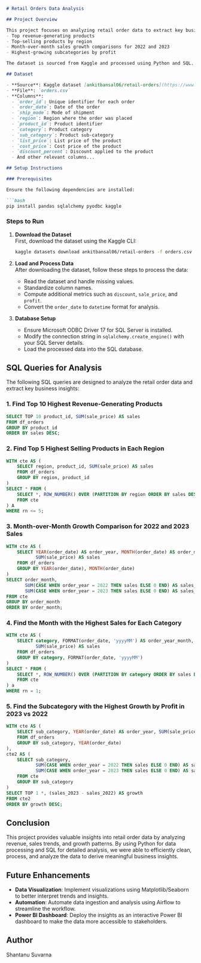 

```markdown
# Retail Orders Data Analysis

## Project Overview

This project focuses on analyzing retail order data to extract key business insights. The main goal is to identify:
- Top revenue-generating products
- Top-selling products by region
- Month-over-month sales growth comparisons for 2022 and 2023
- Highest-growing subcategories by profit

The dataset is sourced from Kaggle and processed using Python and SQL.

## Dataset

- **Source**: Kaggle dataset [ankitbansal06/retail-orders](https://www.kaggle.com/datasets/ankitbansal06/retail-orders)
- **File**: `orders.csv`
- **Columns**:
  - `order_id`: Unique identifier for each order
  - `order_date`: Date of the order
  - `ship_mode`: Mode of shipment
  - `region`: Region where the order was placed
  - `product_id`: Product identifier
  - `category`: Product category
  - `sub_category`: Product sub-category
  - `list_price`: List price of the product
  - `cost_price`: Cost price of the product
  - `discount_percent`: Discount applied to the product
  - And other relevant columns...

## Setup Instructions

### Prerequisites

Ensure the following dependencies are installed:

```bash
pip install pandas sqlalchemy pyodbc kaggle
```

### Steps to Run

1. **Download the Dataset**  
   First, download the dataset using the Kaggle CLI:

   ```bash
   kaggle datasets download ankitbansal06/retail-orders -f orders.csv --path D:/Python/DataAnalyticsProject/Data
   ```

2. **Load and Process Data**  
   After downloading the dataset, follow these steps to process the data:
   - Read the dataset and handle missing values.
   - Standardize column names.
   - Compute additional metrics such as `discount`, `sale_price`, and `profit`.
   - Convert the `order_date` to `datetime` format for analysis.

3. **Database Setup**
   - Ensure Microsoft ODBC Driver 17 for SQL Server is installed.
   - Modify the connection string in `sqlalchemy.create_engine()` with your SQL Server details.
   - Load the processed data into the SQL database.

## SQL Queries for Analysis

The following SQL queries are designed to analyze the retail order data and extract key business insights:

### 1. Find Top 10 Highest Revenue-Generating Products

```sql
SELECT TOP 10 product_id, SUM(sale_price) AS sales
FROM df_orders
GROUP BY product_id
ORDER BY sales DESC;
```

### 2. Find Top 5 Highest Selling Products in Each Region

```sql
WITH cte AS (
    SELECT region, product_id, SUM(sale_price) AS sales
    FROM df_orders
    GROUP BY region, product_id
)
SELECT * FROM (
    SELECT *, ROW_NUMBER() OVER (PARTITION BY region ORDER BY sales DESC) AS rn
    FROM cte
) A
WHERE rn <= 5;
```

### 3. Month-over-Month Growth Comparison for 2022 and 2023 Sales

```sql
WITH cte AS (
    SELECT YEAR(order_date) AS order_year, MONTH(order_date) AS order_month,
           SUM(sale_price) AS sales
    FROM df_orders
    GROUP BY YEAR(order_date), MONTH(order_date)
)
SELECT order_month,
       SUM(CASE WHEN order_year = 2022 THEN sales ELSE 0 END) AS sales_2022,
       SUM(CASE WHEN order_year = 2023 THEN sales ELSE 0 END) AS sales_2023
FROM cte
GROUP BY order_month
ORDER BY order_month;
```

### 4. Find the Month with the Highest Sales for Each Category

```sql
WITH cte AS (
    SELECT category, FORMAT(order_date, 'yyyyMM') AS order_year_month,
           SUM(sale_price) AS sales
    FROM df_orders
    GROUP BY category, FORMAT(order_date, 'yyyyMM')
)
SELECT * FROM (
    SELECT *, ROW_NUMBER() OVER (PARTITION BY category ORDER BY sales DESC) AS rn
    FROM cte
) a
WHERE rn = 1;
```

### 5. Find the Subcategory with the Highest Growth by Profit in 2023 vs 2022

```sql
WITH cte AS (
    SELECT sub_category, YEAR(order_date) AS order_year, SUM(sale_price) AS sales
    FROM df_orders
    GROUP BY sub_category, YEAR(order_date)
),
cte2 AS (
    SELECT sub_category,
           SUM(CASE WHEN order_year = 2022 THEN sales ELSE 0 END) AS sales_2022,
           SUM(CASE WHEN order_year = 2023 THEN sales ELSE 0 END) AS sales_2023
    FROM cte
    GROUP BY sub_category
)
SELECT TOP 1 *, (sales_2023 - sales_2022) AS growth
FROM cte2
ORDER BY growth DESC;
```

## Conclusion

This project provides valuable insights into retail order data by analyzing revenue, sales trends, and growth patterns. By using Python for data processing and SQL for detailed analysis, we were able to efficiently clean, process, and analyze the data to derive meaningful business insights.

## Future Enhancements

- **Data Visualization**: Implement visualizations using Matplotlib/Seaborn to better interpret trends and insights.
- **Automation**: Automate data ingestion and analysis using Airflow to streamline the workflow.
- **Power BI Dashboard**: Deploy the insights as an interactive Power BI dashboard to make the data more accessible to stakeholders.

## Author

Shantanu Suvarna

```
